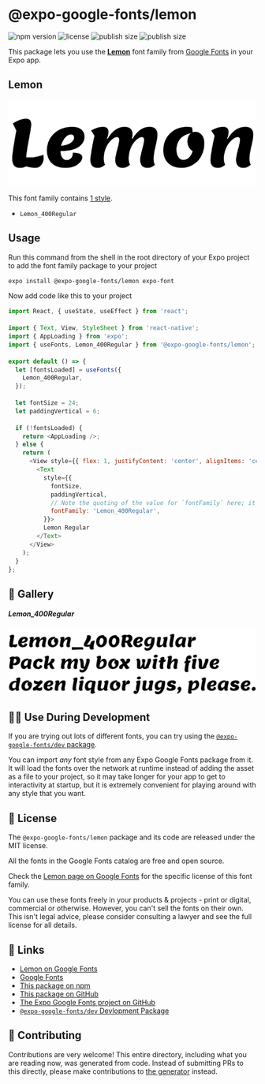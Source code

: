 # @expo-google-fonts/lemon

![npm version](https://flat.badgen.net/npm/v/@expo-google-fonts/lemon)
![license](https://flat.badgen.net/github/license/expo/google-fonts)
![publish size](https://flat.badgen.net/packagephobia/install/@expo-google-fonts/lemon)
![publish size](https://flat.badgen.net/packagephobia/publish/@expo-google-fonts/lemon)

This package lets you use the [**Lemon**](https://fonts.google.com/specimen/Lemon) font family from [Google Fonts](https://fonts.google.com/) in your Expo app.

## Lemon

![Lemon](./font-family.png)

This font family contains [1 style](#-gallery).

- `Lemon_400Regular`

## Usage

Run this command from the shell in the root directory of your Expo project to add the font family package to your project
```sh
expo install @expo-google-fonts/lemon expo-font
```

Now add code like this to your project
```js
import React, { useState, useEffect } from 'react';

import { Text, View, StyleSheet } from 'react-native';
import { AppLoading } from 'expo';
import { useFonts, Lemon_400Regular } from '@expo-google-fonts/lemon';

export default () => {
  let [fontsLoaded] = useFonts({
    Lemon_400Regular,
  });

  let fontSize = 24;
  let paddingVertical = 6;

  if (!fontsLoaded) {
    return <AppLoading />;
  } else {
    return (
      <View style={{ flex: 1, justifyContent: 'center', alignItems: 'center' }}>
        <Text
          style={{
            fontSize,
            paddingVertical,
            // Note the quoting of the value for `fontFamily` here; it expects a string!
            fontFamily: 'Lemon_400Regular',
          }}>
          Lemon Regular
        </Text>
      </View>
    );
  }
};

```

## 🔡 Gallery

##### Lemon_400Regular
![Lemon_400Regular](./Lemon_400Regular.ttf.png)


## 👩‍💻 Use During Development

If you are trying out lots of different fonts, you can try using the [`@expo-google-fonts/dev` package](https://github.com/expo/google-fonts/tree/master/font-packages/dev#readme).

You can import *any* font style from any Expo Google Fonts package from it. It will load the fonts
over the network at runtime instead of adding the asset as a file to your project, so it may take longer
for your app to get to interactivity at startup, but it is extremely convenient
for playing around with any style that you want.

## 📖 License

The `@expo-google-fonts/lemon` package and its code are released under the MIT license.

All the fonts in the Google Fonts catalog are free and open source.

Check the [Lemon page on Google Fonts](https://fonts.google.com/specimen/Lemon) for the specific license of this font family.

You can use these fonts freely in your products & projects - print or digital, commercial or otherwise. However, you can't sell the fonts on their own. This isn't legal advice, please consider consulting a lawyer and see the full license for all details.

## 🔗 Links

- [Lemon on Google Fonts](https://fonts.google.com/specimen/Lemon)
- [Google Fonts](https://fonts.google.com/)
- [This package on npm](https://www.npmjs.com/package/@expo-google-fonts/lemon)
- [This package on GitHub](https://github.com/expo/google-fonts/tree/master/font-packages/lemon)
- [The Expo Google Fonts project on GitHub](https://github.com/expo/google-fonts)
- [`@expo-google-fonts/dev` Devlopment Package](https://github.com/expo/google-fonts/tree/master/font-packages/dev)

## 🤝 Contributing

Contributions are very welcome! This entire directory, including what you are reading now, was generated from code. Instead of submitting PRs to this directly, please make contributions to [the generator](https://github.com/expo/google-fonts/tree/master/packages/generator) instead.

